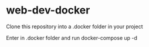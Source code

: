 # web-dev-docker

Clone this repository into a .docker folder in your project

Enter in .docker folder and run docker-compose up -d 

